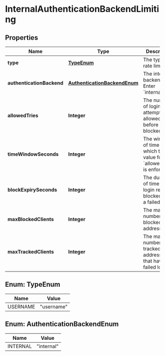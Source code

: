 

# InternalAuthenticationBackendLimiting


## Properties

| Name | Type | Description | Notes |
|------------ | ------------- | ------------- | -------------|
|**type** | [**TypeEnum**](#TypeEnum) | The type of rate limiting |  [optional] |
|**authenticationBackend** | [**AuthenticationBackendEnum**](#AuthenticationBackendEnum) | The internal backend. Enter &#x60;internal&#x60; |  [optional] |
|**allowedTries** | **Integer** | The number of login attempts allowed before login is blocked |  [optional] |
|**timeWindowSeconds** | **Integer** | The window of time in which the value for &#x60;allowed_tries&#x60; is enforced |  [optional] |
|**blockExpirySeconds** | **Integer** | The duration of time that login remains blocked after a failed login |  [optional] |
|**maxBlockedClients** | **Integer** | The maximum number of blocked IP addresses |  [optional] |
|**maxTrackedClients** | **Integer** | The maximum number of tracked IP addresses that have failed login |  [optional] |



## Enum: TypeEnum

| Name | Value |
|---- | -----|
| USERNAME | &quot;username&quot; |



## Enum: AuthenticationBackendEnum

| Name | Value |
|---- | -----|
| INTERNAL | &quot;internal&quot; |



